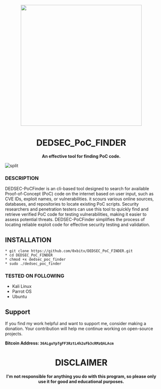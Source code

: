 
<p align="center">
<img src="https://media1.giphy.com/media/v1.Y2lkPTc5MGI3NjExOHJnMnJiejY5dHNtaGxqeGxveTNmaTlmNDN0bHBpcTVjYnNtY3M4ayZlcD12MV9pbnRlcm5hbF9naWZfYnlfaWQmY3Q9Zw/wA6ClVin2Q37xoRIS7/giphy.webp", width="400", height="400">
</p>

<h1 align="center"> DEDSEC_PoC_FINDER</h1>

<p align="center">
  <b>An effective tool for finding PoC code.</b>
</p>

![split](https://github.com/terkelg/prompts/raw/master/media/split.png)
### DESCRIPTION
DEDSEC-PoCFinder is an cli-based tool designed to search for available Proof-of-Concept (PoC) code on the internet based on user input, such as CVE IDs, exploit names, or vulnerabilities.  it scours various online sources, databases, and repositories to locate existing PoC scripts. Security researchers and penetration testers can use this tool to quickly find and retrieve verified PoC code for testing vulnerabilities, making it easier to assess potential threats. DEDSEC-PoCFinder simplifies the process of locating reliable exploit code for effective security testing and validation.

## INSTALLATION 
    * git clone https://github.com/0xbitx/DEDSEC_PoC_FINDER.git
    * cd DEDSEC_PoC_FINDER
    * chmod +x dedsec_poc_finder
    * sudo ./dedsec_poc_finder

### TESTED ON FOLLOWING
* Kali Linux 
* Parrot OS 
* Ubuntu

## Support

If you find my work helpful and want to support me, consider making a donation. Your contribution will help me continue working on open-source projects.

**Bitcoin Address: `36ALguYpTgFF3RztL4h2uFb3cRMzQALAcm`**

<h1 align="center"> DISCLAIMER </h1>

<h4 align="center">I'm not responsible for anything you do with this program, so please only use it for good and educational purposes. </h4>
